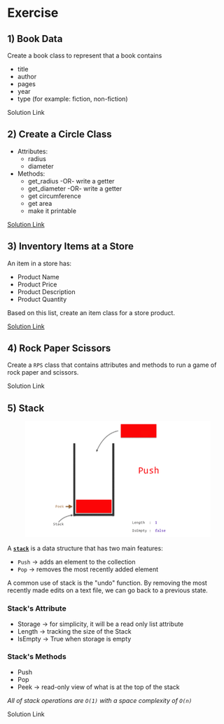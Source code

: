 # Exercise

## 1) Book Data

Create a book class to represent that a book contains

* title
* author
* pages
* year
* type (for example: fiction, non-fiction)

Solution Link

## 2) Create a Circle Class

* Attributes:&#x20;
  * radius
  * diameter
* Methods:&#x20;
  * get\_radius -OR- write a getter
  * get\_diameter -OR- write a getter
  * get circumference
  * get area
  * make it printable

[Solution Link](https://github.com/mrparkonline/ics4u_2023F/blob/main/oop/2024/circle.py)

## 3) Inventory Items at a Store

An item in a store has:

* Product Name
* Product Price
* Product Description
* Product Quantity

Based on this list, create an item class for a store product.&#x20;

[Solution Link](https://github.com/mrparkonline/ics4u_2023F/blob/main/oop/2024/item.py)

## 4) Rock Paper Scissors

Create a `RPS` class that contains attributes and methods to run a game of rock paper and scissors.

Solution Link

## 5) Stack

<figure><img src="../../.gitbook/assets/image (8).png" alt=""><figcaption></figcaption></figure>

A [**`stack`**](https://en.wikipedia.org/wiki/Stack_\(abstract_data_type\)) is a data structure that has two main features:

* `Push` -> adds an element to the collection
* `Pop` -> removes the most recently added element

A common use of stack is the "undo" function. By removing the most recently made edits on a text file, we can go back to a previous state.

### Stack's Attribute

* Storage -> for simplicity, it will be a read only list attribute
* Length -> tracking the size of the Stack
* IsEmpty -> True when storage is empty

### Stack's Methods

* Push
* Pop
* Peek -> read-only view of what is at the top of the stack

_All of stack operations are `O(1)` with a space complexity of `O(n)`_

Solution Link
